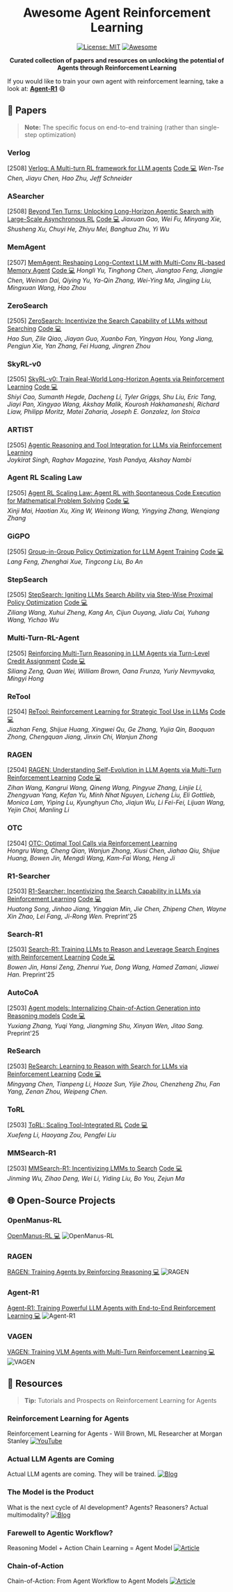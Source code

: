 <div align="center">

# Awesome Agent Reinforcement Learning

[![License: MIT](https://img.shields.io/badge/License-MIT-purple.svg)](LICENSE)
[![Awesome](https://awesome.re/badge.svg)](https://awesome.re)

**Curated collection of papers and resources on unlocking the potential of Agents through Reinforcement Learning**

</div>

If you would like to train your own agent with reinforcement learning, take a look at: <b><a href=https://github.com/0russwest0/Agent-R1>Agent-R1</a></b> 😄

## 📄 Papers

> **Note:** The specific focus on end-to-end training (rather than single-step optimization)


### Verlog

[2508] [Verlog: A Multi-turn RL framework for LLM agents](https://wentsechen.github.io/Verlog_blogpost/) [Code 💻](https://github.com/WentseChen/Verlog)
*Wen-Tse Chen, Jiayu Chen, Hao Zhu, Jeff Schneider*

### ASearcher

[2508] [Beyond Ten Turns: Unlocking Long-Horizon Agentic Search with Large-Scale Asynchronous RL](https://arxiv.org/pdf/2508.07976) [Code 💻](https://github.com/inclusionAI/ASearcher)
*Jiaxuan Gao, Wei Fu, Minyang Xie, Shusheng Xu, Chuyi He, Zhiyu Mei, Banghua Zhu, Yi Wu*

### MemAgent

[2507] [MemAgent: Reshaping Long-Context LLM with Multi-Conv RL-based Memory Agent](https://arxiv.org/pdf/2507.02259) [Code 💻](https://github.com/BytedTsinghua-SIA/MemAgent)
*Hongli Yu, Tinghong Chen, Jiangtao Feng, Jiangjie Chen, Weinan Dai, Qiying Yu, Ya-Qin Zhang, Wei-Ying Ma, Jingjing Liu, Mingxuan Wang, Hao Zhou*

### ZeroSearch

[2505] [ZeroSearch: Incentivize the Search Capability of LLMs without Searching](https://arxiv.org/abs/2505.04588)  [Code 💻](https://github.com/Alibaba-NLP/ZeroSearch)  
*Hao Sun, Zile Qiao, Jiayan Guo, Xuanbo Fan, Yingyan Hou, Yong Jiang, Pengjun Xie, Yan Zhang, Fei Huang, Jingren Zhou*

### SkyRL-v0

[2505] [SkyRL-v0: Train Real-World Long-Horizon Agents via Reinforcement Learning](https://novasky-ai.notion.site/skyrl-v0)  [Code 💻](https://github.com/NovaSky-AI/SkyRL)  
*Shiyi Cao, Sumanth Hegde, Dacheng Li, Tyler Griggs, Shu Liu, Eric Tang, Jiayi Pan, Xingyao Wang, Akshay Malik, Kourosh Hakhamaneshi, Richard Liaw, Philipp Moritz, Matei Zaharia, Joseph E. Gonzalez, Ion Stoica*

### ARTIST

[2505] [Agentic Reasoning and Tool Integration for LLMs via Reinforcement Learning](https://arxiv.org/abs/2505.01441)  
*Joykirat Singh, Raghav Magazine, Yash Pandya, Akshay Nambi*

### Agent RL Scaling Law

[2505] [Agent RL Scaling Law: Agent RL with Spontaneous Code Execution for Mathematical Problem Solving](https://arxiv.org/abs/2505.07773v2)  [Code 💻](https://github.com/yyht/openrlhf_async_pipline)  
*Xinji Mai, Haotian Xu, Xing W, Weinong Wang, Yingying Zhang, Wenqiang Zhang*

### GiGPO

[2505] [Group-in-Group Policy Optimization for LLM Agent Training](https://arxiv.org/abs/2505.10978)  [Code 💻](https://github.com/langfengQ/verl-agent)  
*Lang Feng, Zhenghai Xue, Tingcong Liu, Bo An*

### StepSearch

[2505] [StepSearch: Igniting LLMs Search Ability via Step-Wise Proximal Policy Optimization](https://www.arxiv.org/abs/2505.15107)  [Code 💻](https://github.com/Zillwang/StepSearch)  
*Ziliang Wang, Xuhui Zheng, Kang An, Cijun Ouyang, Jialu Cai, Yuhang Wang, Yichao Wu*

### Multi-Turn-RL-Agent

[2505] [Reinforcing Multi-Turn Reasoning in LLM Agents via Turn-Level Credit Assignment](https://arxiv.org/abs/2505.11821)  [Code 💻](https://github.com/SiliangZeng/Multi-Turn-RL-Agent)  
*Siliang Zeng, Quan Wei, William Brown, Oana Frunza, Yuriy Nevmyvaka, Mingyi Hong*

### ReTool

[2504] [ReTool: Reinforcement Learning for Strategic Tool Use in LLMs](https://arxiv.org/abs/2504.11536)  [Code 💻](https://github.com/ReTool-RL/ReTool)  
*Jiazhan Feng, Shijue Huang, Xingwei Qu, Ge Zhang, Yujia Qin, Baoquan Zhong, Chengquan Jiang, Jinxin Chi, Wanjun Zhong*

### RAGEN

[2504] [RAGEN: Understanding Self-Evolution in LLM Agents via Multi-Turn Reinforcement Learning](https://arxiv.org/abs/2504.20073)  [Code 💻](https://github.com/RAGEN-AI/RAGEN)  
*Zihan Wang, Kangrui Wang, Qineng Wang, Pingyue Zhang, Linjie Li, Zhengyuan Yang, Kefan Yu, Minh Nhat Nguyen, Licheng Liu, Eli Gottlieb, Monica Lam, Yiping Lu, Kyunghyun Cho, Jiajun Wu, Li Fei-Fei, Lijuan Wang, Yejin Choi, Manling Li*

### OTC

[2504] [OTC: Optimal Tool Calls via Reinforcement Learning](https://arxiv.org/abs/2504.14870)  
*Hongru Wang, Cheng Qian, Wanjun Zhong, Xiusi Chen, Jiahao Qiu, Shijue Huang, Bowen Jin, Mengdi Wang, Kam-Fai Wong, Heng Ji*

### R1-Searcher

[2503] [R1-Searcher: Incentivizing the Search Capability in LLMs via Reinforcement Learning](https://arxiv.org/abs/2503.05592) [Code 💻](https://github.com/RUCAIBox/R1-Searcher)  
*Huatong Song, Jinhao Jiang, Yingqian Min, Jie Chen, Zhipeng Chen, Wayne Xin Zhao, Lei Fang, Ji-Rong Wen.* Preprint'25

### Search-R1

[2503] [Search-R1: Training LLMs to Reason and Leverage Search Engines with Reinforcement Learning](https://arxiv.org/abs/2503.09516)  [Code 💻](https://github.com/PeterGriffinJin/Search-R1)  
*Bowen Jin, Hansi Zeng, Zhenrui Yue, Dong Wang, Hamed Zamani, Jiawei Han.* Preprint'25

### AutoCoA

[2503] [Agent models: Internalizing Chain-of-Action Generation into Reasoning models](https://arxiv.org/abs/2503.06580)  [Code 💻](https://github.com/ADaM-BJTU/AutoCoA)  
*Yuxiang Zhang, Yuqi Yang, Jiangming Shu, Xinyan Wen, Jitao Sang.* Preprint'25

### ReSearch

[2503] [ReSearch: Learning to Reason with Search for LLMs via Reinforcement Learning](https://arxiv.org/abs/2503.19470)  [Code 💻](https://github.com/Agent-RL/ReCall)  
*Mingyang Chen, Tianpeng Li, Haoze Sun, Yijie Zhou, Chenzheng Zhu, Fan Yang, Zenan Zhou, Weipeng Chen.*

### ToRL

[2503] [ToRL: Scaling Tool-Integrated RL](https://arxiv.org/abs/2503.23383)  [Code 💻](https://github.com/GAIR-NLP/ToRL)  
*Xuefeng Li, Haoyang Zou, Pengfei Liu*

### MMSearch-R1

[2503] [MMSearch-R1: Incentivizing LMMs to Search](https://kimingng.notion.site/MMSearch-R1-Incentivizing-LMMs-to-Search-1bcce992031880b2bc64fde13ef83e2a)  [Code 💻](https://github.com/EvolvingLMMs-Lab/multimodal-search-r1)  
*Jinming Wu, Zihao Deng, Wei Li, Yiding Liu, Bo You, Zejun Ma*

## 🌐 Open-Source Projects

### OpenManus-RL

[OpenManus-RL 💻](https://github.com/OpenManus/OpenManus-RL) ![OpenManus-RL](https://img.shields.io/github/stars/OpenManus/OpenManus-RL)

### RAGEN

[RAGEN: Training Agents by Reinforcing Reasoning 💻](https://github.com/RAGEN-AI/RAGEN) ![RAGEN](https://img.shields.io/github/stars/RAGEN-AI/RAGEN)

### Agent-R1

[Agent-R1: Training Powerful LLM Agents with End-to-End Reinforcement Learning 💻](https://github.com/0russwest0/Agent-R1) ![Agent-R1](https://img.shields.io/github/stars/0russwest0/Agent-R1)

### VAGEN

[VAGEN: Training VLM Agents with Multi-Turn Reinforcement Learning 💻](https://github.com/RAGEN-AI/VAGEN) ![VAGEN](https://img.shields.io/github/stars/RAGEN-AI/VAGEN)

## 🎁 Resources

> **Tip:** Tutorials and Prospects on Reinforcement Learning for Agents

### Reinforcement Learning for Agents
Reinforcement Learning for Agents - Will Brown, ML Researcher at Morgan Stanley [![YouTube](https://img.shields.io/badge/YouTube-Video-red)](https://www.youtube.com/watch?v=JIsgyk0Paic)  

### Actual LLM Agents are Coming
Actual LLM agents are coming. They will be trained. [![Blog](https://img.shields.io/badge/Blog-Post-blue)](https://vintagedata.org/blog/posts/designing-llm-agents)  


### The Model is the Product
What is the next cycle of AI development? Agents? Reasoners? Actual multimodality?  [![Blog](https://img.shields.io/badge/Blog-Post-blue)](https://vintagedata.org/blog/posts/model-is-the-product)

### Farewell to Agentic Workflow?
Reasoning Model + Action Chain Learning = Agent Model [![Article](https://img.shields.io/badge/WeChat-Article-green)](https://mp.weixin.qq.com/s/dDtFp4yaZuGYAvcP7qkD7w)

### Chain-of-Action
Chain-of-Action: From Agent Workflow to Agent Models [![Article](https://img.shields.io/badge/WeChat-Article-green)](https://mp.weixin.qq.com/s/aAW7gD_5gQ_DyhRLCfMjDw)
